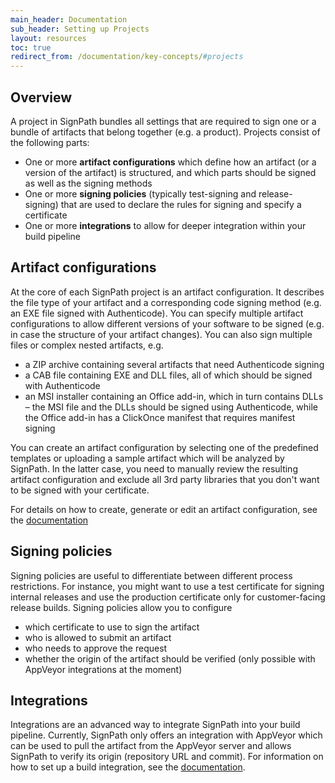 ```yaml
---
main_header: Documentation
sub_header: Setting up Projects
layout: resources
toc: true
redirect_from: /documentation/key-concepts/#projects
---
```


## Overview

A project in SignPath bundles all settings that are required to sign one or a bundle of artifacts that belong together (e.g. a product). Projects consist of the following parts:

* One or more **artifact configurations** which define how an artifact (or a version of the artifact) is structured, and which parts should be signed as well as the signing methods
* One or more **signing policies** (typically test-signing and release-signing) that are used to declare the rules for signing and specify a certificate
* One or more **integrations** to allow for deeper integration within your build pipeline

## Artifact configurations

At the core of each SignPath project is an artifact configuration. It describes the file type of your artifact and a corresponding code signing method (e.g. an EXE file signed with Authenticode). You can specify multiple artifact configurations to allow different versions of your software to be signed (e.g. in case the structure of your artifact changes). You can also sign multiple files or complex nested artifacts, e.g.

* a ZIP archive containing several artifacts that need Authenticode signing
* a CAB file containing EXE and DLL files, all of which should be signed with Authenticode
* an MSI installer containing an Office add-in, which in turn contains DLLs – the MSI file and the DLLs should be signed using Authenticode, while the Office add-in has a ClickOnce manifest that requires manifest signing

You can create an artifact configuration by selecting one of the predefined templates or uploading a sample artifact which will be analyzed by SignPath. In the latter case, you need to manually review the resulting artifact configuration and exclude all 3rd party libraries that you don't want to be signed with your certificate.

For details on how to create, generate or edit an artifact configuration, see the [documentation](/documentation/artifact-configuration)

## Signing policies

Signing policies are useful to differentiate between different process restrictions. For instance, you might want to use a test certificate for signing internal releases and use the production certificate only for customer-facing release builds. Signing policies allow you to configure

* which certificate to use to sign the artifact
* who is allowed to submit an artifact
* who needs to approve the request
* whether the origin of the artifact should be verified (only possible with AppVeyor integrations at the moment)

## Integrations

Integrations are an advanced way to integrate SignPath into your build pipeline. Currently, SignPath only offers an integration with AppVeyor which can be used to pull the artifact from the AppVeyor server and allows SignPath to verify its origin (repository URL and commit). For information on how to set up a build integration, see the [documentation](/documentation/build-system-integration).



